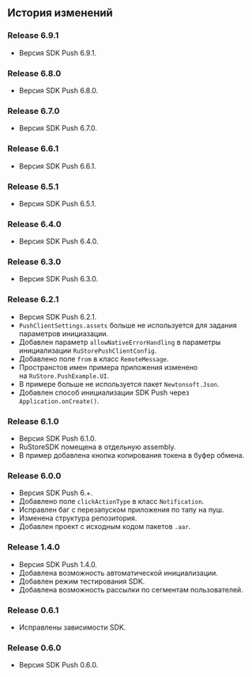 ## История изменений

### Release 6.9.1
- Версия SDK Push 6.9.1.

### Release 6.8.0
- Версия SDK Push 6.8.0.

### Release 6.7.0
- Версия SDK Push 6.7.0.

### Release 6.6.1
- Версия SDK Push 6.6.1.

### Release 6.5.1
- Версия SDK Push 6.5.1.

### Release 6.4.0
- Версия SDK Push 6.4.0.

### Release 6.3.0
- Версия SDK Push 6.3.0.

### Release 6.2.1
- Версия SDK Push 6.2.1.
- `PushClientSettings.assets` больше не используется для задания параметров инициазации.
- Добавлен параметр `allowNativeErrorHandling` в параметры инициализации `RuStorePushClientConfig`.
- Добавлено поле `from` в класс `RemoteMessage`.
- Пространстов имен примера приложения изменено на `RuStore.PushExample.UI`.
- В примере больше не используется пакет `Newtonsoft.Json`.
- Добавлен способ инициализации SDK Push через `Application.onCreate()`.

### Release 6.1.0
- Версия SDK Push 6.1.0.
- RuStoreSDK помещена в отдельную assembly.
- В пример добавлена кнопка копирования токена в буфер обмена.

### Release 6.0.0
- Версия SDK Push 6.+.
- Добавлено поле `clickActionType` в класс `Notification`.
- Исправлен баг с перезапуском приложения по тапу на пуш.
- Изменена структура репозитория.
- Добавлен проект с исходным кодом пакетов `.aar`.

### Release 1.4.0
- Версия SDK Push 1.4.0.
- Добавлена возможность автоматической инициализации.
- Добавлен режим тестирования SDK.
- Добавлена возможность рассылки по сегментам пользователей.

### Release 0.6.1
- Исправлены зависимости SDK.

### Release 0.6.0
- Версия SDK Push 0.6.0.
